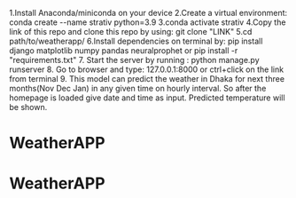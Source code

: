 1.Install Anaconda/miniconda on your device
2.Create a virtual environment: conda create --name strativ python=3.9
3.conda activate strativ
4.Copy the link of this repo and clone this repo by using: git clone "LINK"
5.cd path/to/weatherapp/ 
6.Install dependencies on terminal by: pip install django matplotlib numpy pandas neuralprophet
or pip install -r "requirements.txt"
7. Start the server by running : python manage.py runserver
8. Go to browser and type: 127.0.0.1:8000 or ctrl+click on the link from terminal
9. This model can predict the weather in Dhaka for next three months(Nov Dec Jan) in any given time on hourly interval.
So after the homepage is loaded give date and time as input. Predicted temperature will be shown.



# WeatherAPP
# WeatherAPP

